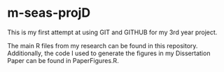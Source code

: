 # m-seas-projD


This is my first attempt at using GIT and GITHUB for my 3rd year project. 


The main R files from my research can be found in this repository. Additionally, the code I used to generate the figures in my Dissertation Paper can be found in PaperFigures.R.
